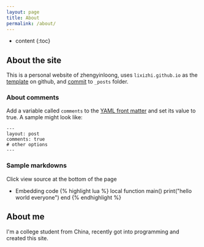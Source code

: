 ```yaml
---
layout: page
title: About
permalink: /about/
---
```


* content
{:toc}

## About the site
This is a personal website of zhengyinloong, uses `lixizhi.github.io` as the [template](https://github.com/LiXizhi/lixizhi.github.io) on github, and [commit](http://jekyllrb.com/docs/posts/) to `_posts` folder.

### About comments
Add a variable called `comments` to the [YAML front matter](http://jekyllrb.com/docs/frontmatter/) and set its value to true. A sample might look like:

    ---
    layout: post
    comments: true
    # other options
    ---

### Sample markdowns
Click view source at the bottom of the page

* Embedding code
{% highlight lua %}
local function main()
	print("hello world everyone")
end
{% endhighlight %}

## About me

I'm a college student from China, recently got into programming and created this site.

